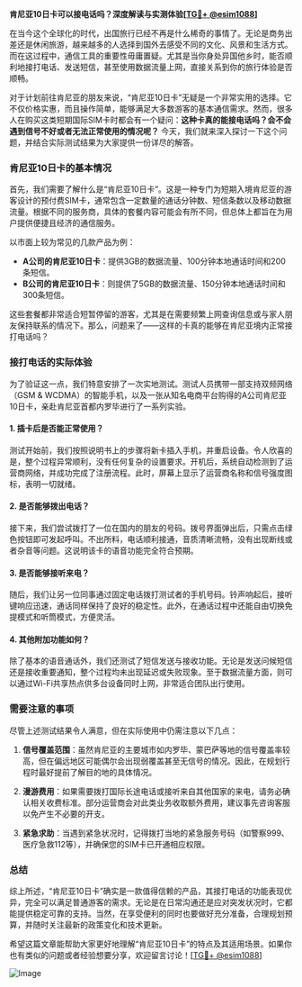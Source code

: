 **肯尼亚10日卡可以接电话吗？深度解读与实测体验[[TG💪+ @esim1088](https://t.me/s/esim1088)]**

在当今这个全球化的时代，出国旅行已经不再是什么稀奇的事情了。无论是商务出差还是休闲旅游，越来越多的人选择到国外去感受不同的文化、风景和生活方式。而在这过程中，通信工具的重要性毋庸置疑。尤其是当你身处异国他乡时，能否顺利地接打电话、发送短信，甚至使用数据流量上网，直接关系到你的旅行体验是否顺畅。

对于计划前往肯尼亚的朋友来说，“肯尼亚10日卡”无疑是一个非常实用的选择。它不仅价格实惠，而且操作简单，能够满足大多数游客的基本通信需求。然而，很多人在购买这类短期国际SIM卡时都会有一个疑问：**这种卡真的能接电话吗？会不会遇到信号不好或者无法正常使用的情况呢？** 今天，我们就来深入探讨一下这个问题，并结合实际测试结果为大家提供一份详尽的解答。

### 肯尼亚10日卡的基本情况

首先，我们需要了解什么是“肯尼亚10日卡”。这是一种专门为短期入境肯尼亚的游客设计的预付费SIM卡，通常包含一定数量的通话分钟数、短信条数以及移动数据流量。根据不同的服务商，具体的套餐内容可能会有所不同，但总体上都旨在为用户提供便捷且经济的通信服务。

以市面上较为常见的几款产品为例：

- **A公司的肯尼亚10日卡**：提供3GB的数据流量、100分钟本地通话时间和200条短信。
- **B公司的肯尼亚10日卡**：则提供了5GB的数据流量、150分钟本地通话时间和300条短信。

这些套餐都非常适合短暂停留的游客，尤其是在需要频繁上网查询信息或与家人朋友保持联系的情况下。那么，问题来了——这样的卡真的能够在肯尼亚境内正常接打电话吗？

### 接打电话的实际体验

为了验证这一点，我们特意安排了一次实地测试。测试人员携带一部支持双频网络（GSM & WCDMA）的智能手机，以及一张从知名电商平台购得的A公司肯尼亚10日卡，亲赴肯尼亚首都内罗毕进行了一系列实验。

#### 1. 插卡后是否能正常使用？
测试开始前，我们按照说明书上的步骤将新卡插入手机，并重启设备。令人欣喜的是，整个过程异常顺利，没有任何复杂的设置要求。开机后，系统自动检测到了运营商网络，并成功完成了注册流程。此时，屏幕上显示了运营商名称和信号强度图标，表明一切就绪。

#### 2. 是否能够拨出电话？
接下来，我们尝试拨打了一位在国内的朋友的号码。拨号界面弹出后，只需点击绿色按钮即可发起呼叫。不出所料，电话顺利接通，音质清晰流畅，没有出现断线或者杂音等问题。这说明该卡的语音功能完全符合预期。

#### 3. 是否能够接听来电？
随后，我们让另一位同事通过固定电话拨打测试者的手机号码。铃声响起后，接听键响应迅速，通话同样保持了良好的稳定性。此外，在通话过程中还能自由切换免提模式和听筒模式，方便灵活。

#### 4. 其他附加功能如何？
除了基本的语音通话外，我们还测试了短信发送与接收功能。无论是发送问候短信还是接收重要通知，整个过程均未出现延迟或失败现象。至于数据流量方面，则可以通过Wi-Fi共享热点供多台设备同时上网，非常适合团队出行使用。

### 需要注意的事项

尽管上述测试结果令人满意，但在实际使用中仍需注意以下几点：

1. **信号覆盖范围**：虽然肯尼亚的主要城市如内罗毕、蒙巴萨等地的信号覆盖率较高，但在偏远地区可能偶尔会出现弱覆盖甚至无信号的情况。因此，在规划行程时最好提前了解目的地的具体情况。
   
2. **漫游费用**：如果需要拨打国际长途电话或接听来自其他国家的来电，请务必确认相关收费标准。部分运营商会对此类业务收取额外费用，建议事先咨询客服以免产生不必要的开支。

3. **紧急求助**：当遇到紧急状况时，记得拨打当地的紧急服务号码（如警察999、医疗急救112等），并确保您的SIM卡已开通相应权限。

### 总结

综上所述，“肯尼亚10日卡”确实是一款值得信赖的产品，其接打电话的功能表现优异，完全可以满足普通游客的需求。无论是在日常沟通还是应对突发状况时，它都能提供稳定可靠的支持。当然，在享受便利的同时也要做好充分准备，合理规划预算，并随时关注最新的政策变化和技术更新。

希望这篇文章能帮助大家更好地理解“肯尼亚10日卡”的特点及其适用场景。如果你也有类似的问题或者经验想要分享，欢迎留言讨论！[[TG💪+ @esim1088](https://t.me/s/esim1088)] 

![Image](https://i.postimg.cc/4NQfJmqS/Snipaste-2025-05-13-00-14-12.png)